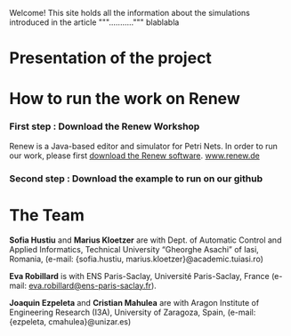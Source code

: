 
Welcome! This site holds all the information about the simulations introduced in the article """...........""" blablabla


# Presentation of the project

# How to run the work on Renew

### First step : Download the Renew Workshop

Renew is a Java-based editor and simulator for Petri Nets. 
In order to run our work, please first [download the Renew software](www.renew.de). www.renew.de

### Second step : Download the example to run on our github



# The Team

**Sofia Hustiu** and **Marius Kloetzer** are with Dept. of Automatic Control and Applied Informatics, Technical University “Gheorghe Asachi” of Iasi, Romania, (e-mail: {sofia.hustiu, marius.kloetzer}@academic.tuiasi.ro)

**Eva Robillard** is with ENS Paris-Saclay, Université Paris-Saclay, France (e-mail: eva.robillard@ens-paris-saclay.fr).

**Joaquin Ezpeleta** and **Cristian Mahulea** are with Aragon Institute of Engineering Research (I3A), University of Zaragoza, Spain, (e-mail: {ezpeleta, cmahulea}@unizar.es)


